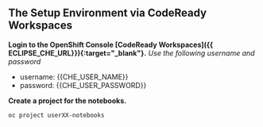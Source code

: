 ## The Setup  Environment via CodeReady Workspaces

**Login to the OpenShift Console [CodeReady Workspaces]({{ ECLIPSE_CHE_URL}}){:target="_blank"}.**
*Use the following username and password*
* username: {{CHE_USER_NAME}}
* password: {{CHE_USER_PASSWORD}}
 
**Create a project for the notebooks.**
```
oc project userXX-notebooks
```